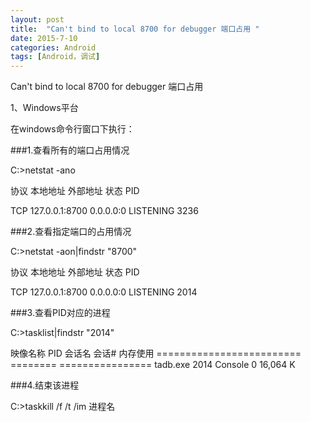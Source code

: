 ```yaml
---
layout: post
title:  "Can't bind to local 8700 for debugger 端口占用 "
date: 2015-7-10
categories: Android
tags: [Android，调试]
---
```


Can't bind to local 8700 for debugger 端口占用 

<!-- more -->


1、Windows平台 

在windows命令行窗口下执行： 


###1.查看所有的端口占用情况

C:\>netstat -ano

  协议    本地地址                     外部地址               状态                   PID

  TCP    127.0.0.1:8700         0.0.0.0:0              LISTENING       3236


###2.查看指定端口的占用情况

C:\>netstat -aon|findstr "8700"

  协议    本地地址                     外部地址               状态                   PID

  TCP    127.0.0.1:8700         0.0.0.0:0              LISTENING       2014

###3.查看PID对应的进程

C:\>tasklist|findstr "2014"

 映像名称                       PID 会话名              会话#       内存使用
 ========================= ======== ================
  tadb.exe                     2014 Console                 0     16,064 K 


###4.结束该进程

C:\>taskkill /f /t /im 进程名